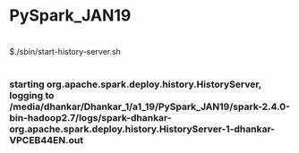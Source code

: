 # PySpark_JAN19

#
$./sbin/start-history-server.sh
#
### starting org.apache.spark.deploy.history.HistoryServer, logging to /media/dhankar/Dhankar_1/a1_19/PySpark_JAN19/spark-2.4.0-bin-hadoop2.7/logs/spark-dhankar-org.apache.spark.deploy.history.HistoryServer-1-dhankar-VPCEB44EN.out


